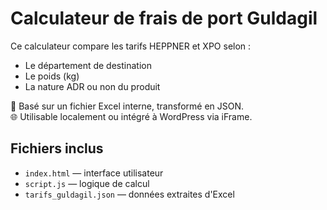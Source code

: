 # Calculateur de frais de port Guldagil

Ce calculateur compare les tarifs HEPPNER et XPO selon :
- Le département de destination
- Le poids (kg)
- La nature ADR ou non du produit

🧮 Basé sur un fichier Excel interne, transformé en JSON.  
🌐 Utilisable localement ou intégré à WordPress via iFrame.

## Fichiers inclus
- `index.html` — interface utilisateur
- `script.js` — logique de calcul
- `tarifs_guldagil.json` — données extraites d'Excel
